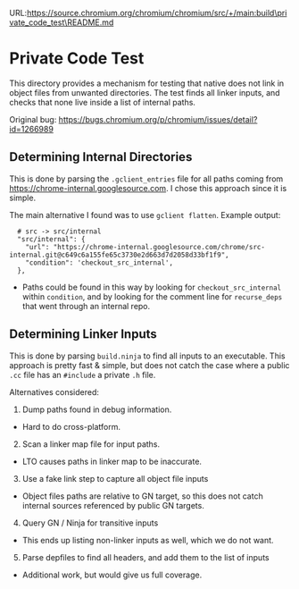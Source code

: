 URL:https://source.chromium.org/chromium/chromium/src/+/main:build\private_code_test\README.md
# Private Code Test

This directory provides a mechanism for testing that native does not link in
object files from unwanted directories. The test finds all linker inputs, and
checks that none live inside a list of internal paths.

Original bug: https://bugs.chromium.org/p/chromium/issues/detail?id=1266989

## Determining Internal Directories

This is done by parsing the `.gclient_entries` file for all paths coming from
https://chrome-internal.googlesource.com. I chose this approach since it is
simple.

The main alternative I found was to use `gclient flatten`. Example output:

```
  # src -> src/internal
  "src/internal": {
    "url": "https://chrome-internal.googlesource.com/chrome/src-internal.git@c649c6a155fe65c3730e2d663d7d2058d33bf1f9",
    "condition": 'checkout_src_internal',
  },
```

* Paths could be found in this way by looking for `checkout_src_internal`
  within `condition`, and by looking for the comment line for `recurse_deps`
  that went through an internal repo.

## Determining Linker Inputs

This is done by parsing `build.ninja` to find all inputs to an executable. This
approach is pretty fast & simple, but does not catch the case where a public
`.cc` file has an `#include` a private `.h` file.

Alternatives considered:

1) Dump paths found in debug information.
  * Hard to do cross-platform.
2) Scan a linker map file for input paths.
  * LTO causes paths in linker map to be inaccurate.
3) Use a fake link step to capture all object file inputs
  * Object files paths are relative to GN target, so this does not catch
    internal sources referenced by public GN targets.
4) Query GN / Ninja for transitive inputs
  * This ends up listing non-linker inputs as well, which we do not want.
5) Parse depfiles to find all headers, and add them to the list of inputs
  * Additional work, but would give us full coverage.
